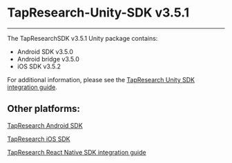 # TapResearch-Unity-SDK v3.5.1
---

The TapResearchSDK v3.5.1 Unity package contains:
* Android SDK v3.5.0
* Android bridge v3.5.0
* iOS SDK v3.5.2

For additional information, please see the [TapResearch Unity SDK integration guide](https://supply-docs.tapresearch.com/docs/unity-integration).

## Other platforms:

[TapResearch Android SDK](https://supply-docs.tapresearch.com/docs/android-integration)  

[TapResearch iOS SDK](https://supply-docs.tapresearch.com/docs/ios-integration)  

[TapResearch React Native SDK integration guide](https://supply-docs.tapresearch.com/docs/react-integration)
